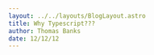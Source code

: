 ```yaml
---
layout: ../../layouts/BlogLayout.astro
title: Why Typescript???
author: Thomas Banks
date: 12/12/12
---
```


